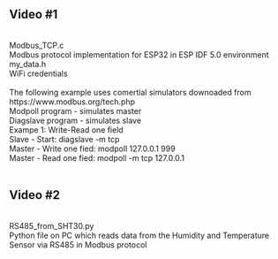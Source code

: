 <h2> Video #1 </h2><br>
Modbus_TCP.c <br>
Modbus protocol implementation for ESP32 in ESP IDF 5.0 environment  <br>
my_data.h <br>
WiFi credentials<br><br>
The following example uses comertial simulators downoaded from https://www.modbus.org/tech.php  <br>
Modpoll program   - simulates master  <br>
Diagslave program - simulates slave  <br>
Exampe 1: Write-Read one field   <br>
Slave 	- Start: 				diagslave -m tcp  <br>
Master 	- Write one fied:		modpoll 127.0.0.1 999  <br>
Master 	- Read one fied:		modpoll -m tcp 127.0.0.1  <br><br>
<h2> Video #2 </h2><br>
RS485_from_SHT30.py <br>
Python file on PC which reads data from the Humidity and Temperature Sensor via RS485 in Modbus protocol
